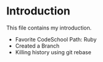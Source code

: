 Introduction
==========

This file contains my introduction.

* Favorite CodeSchool Path: Ruby
* Created a Branch 
* Killing history using git rebase
